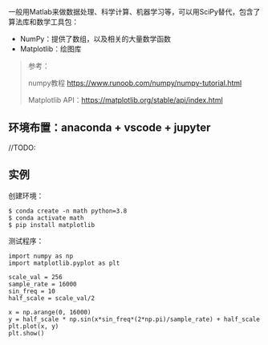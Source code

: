 

一般用Matlab来做数据处理、科学计算、机器学习等，可以用SciPy替代，包含了算法库和数学工具包：

- NumPy：提供了数组，以及相关的大量数学函数
- Matplotlib：绘图库

>  参考：
>
>  numpy教程 https://www.runoob.com/numpy/numpy-tutorial.html
>
>  Matplotlib API：https://matplotlib.org/stable/api/index.html



## 环境布置：anaconda + vscode + jupyter

//TODO:



## 实例

创建环境：

```
$ conda create -n math python=3.8
$ conda activate math
$ pip install matplotlib
```

测试程序：

```
import numpy as np
import matplotlib.pyplot as plt

scale_val = 256
sample_rate = 16000
sin_freq = 10
half_scale = scale_val/2

x = np.arange(0, 16000)
y = half_scale * np.sin(x*sin_freq*(2*np.pi)/sample_rate) + half_scale
plt.plot(x, y)
plt.show()
```





